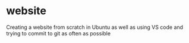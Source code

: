 # website
Creating a website from  scratch in Ubuntu as well as using VS code and trying to commit to git as often as possible
